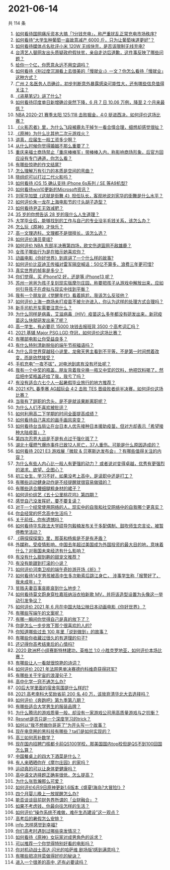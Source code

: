 # 2021-06-14

共 114 条

<!-- BEGIN -->
<!-- 最后更新时间 Mon Jun 14 2021 15:09:26 GMT+0800 (China Standard Time) -->

1. [如何看待国网痛斥资本大搞「1分钱充电」，称严重扰乱正常充电市场秩序?](https://www.zhihu.com/question/464766118)
2. [如何看待“大学生种葡萄一亩故意减产 6000
   斤，只为让葡萄味道更好”？](https://www.zhihu.com/question/464455061)
3. [如何看待媒体点名批评小米 120W 无线快充，是否该限制无线充电?](https://www.zhihu.com/question/464750035)
4. [台湾艺人替网友出头质疑政府假扶贫，亲自走访后道歉，这件事反映了哪些问题？](https://www.zhihu.com/question/464604915)
5. [给你一个亿，你愿意永远不用空调吗？](https://www.zhihu.com/question/461752259)
6. [如何看待《别过度沉溺看上去很美的「慢就业」》一文？你怎么看待「慢就业」这种方式？](https://www.zhihu.com/question/464448399)
7. [广州 2
   名医务人员确诊，初步判断意外暴露感染可能性大，还有哪些信息值得关注？](https://www.zhihu.com/question/464902327)
8. [《盗墓笔记》讲了什么?](https://www.zhihu.com/question/32090742)
9. [如何看待印度单日新增确诊突然下降，6 月 7 日 10.06 万例，降至 2
   个月来最低？](https://www.zhihu.com/question/464053148)
10. [NBA 2020-21 赛季太阳 125:118 击败掘金，4:0
    挺进西决，如何评价这场比赛？](https://www.zhihu.com/question/464894466)
11. [《火影忍者》里，为什么飞段被鹿丸干掉乍一看合情合理，细想却感觉很扯？](https://www.zhihu.com/question/459621987)
12. [《原神》为什么比其他二次元游戏火？](https://www.zhihu.com/question/463779591)
13. [讲真，应届生一般工资多少啊？](https://www.zhihu.com/question/58570383)
14. [从什么时候你觉得婚姻不那么重要了？](https://www.zhihu.com/question/454383382)
15. [重庆来福士商场禁止「重庆棒棒军」带棒棒入内，称影响商场形象，后官方回应设有专门通道，你怎么看？](https://www.zhihu.com/question/464277644)
16. [有哪些惊艳的作文结尾?](https://www.zhihu.com/question/369181074)
17. [怎么理解万有引力的本质是空间的弯曲？](https://www.zhihu.com/question/330796123)
18. [晓组织可以打过二代火影吗？](https://www.zhihu.com/question/462986796)
19. [如何看待 iOS 15 确认支持 iPhone 6s系列 / SE
    等A9机型?](https://www.zhihu.com/question/463795738)
20. [如何看待win10更新的Microsoft资讯？](https://www.zhihu.com/question/464120290)
21. [刘宪华加盟《这就是街舞
    4》担任队长，客观地说刘宪华的街舞是什么水平？](https://www.zhihu.com/question/464486529)
22. [如何评价朱一龙在上海电影节的寸头胡子造型？](https://www.zhihu.com/question/464613394)
23. [如何看待尹正无效减肥？](https://www.zhihu.com/question/464743137)
24. [35 岁的你想告诉 28 岁的我什么人生道理？](https://www.zhihu.com/question/345832687)
25. [大学毕业后，能够找到的工作与自己的专业没半毛钱关系，该怎么办？](https://www.zhihu.com/question/453483009)
26. [怎么玩《原神》才快乐？](https://www.zhihu.com/question/458800508)
27. [高一文理选科，文理都不是很擅长，该怎么选？](https://www.zhihu.com/question/463506260)
28. [如何评价演员童瑶?](https://www.zhihu.com/question/374564039)
29. [如何评价 NBA 东部半决赛第四场，欧文伤退篮网不敌雄鹿？](https://www.zhihu.com/question/464891369)
30. [女孩子哪些行为是在暗示她喜欢你？](https://www.zhihu.com/question/457449556)
31. [动画电影《你好世界》到底讲了一个什么样的故事?](https://www.zhihu.com/question/464262833)
32. [如何评价比亚迪王传福对雷军隔空喊话：50亿不算多，浪费三年更可惜?](https://www.zhihu.com/question/464298292)
33. [真实世界的帧率是多少？](https://www.zhihu.com/question/463432278)
34. [你们觉得，买 iPhone12 好，还是等 iPhone13
    呢？](https://www.zhihu.com/question/426253380)
35. [苏州一爸爸为孩子复刻现实版摩尔庄园，称要把孩子从游戏中解放出来，应如何引导孩子在虚拟与现实中找到平衡？](https://www.zhihu.com/question/464491170)
36. [我有一个朋友说《觉醒年代》看着尴尬，我该怎么反驳他？](https://www.zhihu.com/question/451585351)
37. [如何评价上海一商场未打疫苗不被允许进入，你认为这样的处理方式合理吗？](https://www.zhihu.com/question/463818396)
38. [新手司机开车需要注意什么？](https://www.zhihu.com/question/418373990)
39. [为什么同样是病毒，艾滋病毒（HIV）疫苗这么多年都没有研发出来，新冠疫苗这么快就研发出来了呢？](https://www.zhihu.com/question/464293186)
40. [高一学生，有必要花 15000 块钱去报班背 3500
    个高考词汇吗？](https://www.zhihu.com/question/460422473)
41. [2021 基辅 Major PSG.LGD
    夺冠，如何评价这场比赛？](https://www.zhihu.com/question/464892135)
42. [有哪部电影让你受益良多？](https://www.zhihu.com/question/303835412)
43. [有什么特别清新脱俗的端午节祝福语吗？](https://www.zhihu.com/question/281359595)
44. [为什么异世界穿越轻小说里，龙傲天男主看到不平等，不是第一时间想着改变，而是欣然接受？](https://www.zhihu.com/question/464353705)
45. [手机充电“一夜不拔”，对电池到底有没有坏处呢？](https://www.zhihu.com/question/351666337)
46. [我有一个中奖的瓶盖，朋友背着我兑换一瓶又中奖的饮料，他把饮料喝了，然后把中奖瓶盖还给了我，我亏了吗？](https://www.zhihu.com/question/459981000)
47. [有没有适合六七个人一起暑假毕业旅行的地方推荐？](https://www.zhihu.com/question/460217937)
48. [2021 KPL 春季赛 AG超玩会 4:2 击败 TES
    晋级败者组半决赛，如何评价这场比赛？](https://www.zhihu.com/question/464861706)
49. [当我有了辞职的念头，是不是就该果断离职呢？](https://www.zhihu.com/question/399873490)
50. [为什么人们不喜欢被批评？](https://www.zhihu.com/question/22987136)
51. [如何利用高二下学期的时间全面提高成绩？](https://www.zhihu.com/question/313416625)
52. [如何看待自己喜欢的画手画风突变？](https://www.zhihu.com/question/307511431)
53. [如何看待台当局让在台日本人优先接种日本援助疫苗，但对方却表示「希望接种大陆疫苗」？](https://www.zhihu.com/question/464492676)
54. [第四次忍界大战是不是有点过于强化斑了？](https://www.zhihu.com/question/463167494)
55. [湖北十堰燃气爆炸事件已致12人死亡，37人重伤。可能是什么原因造成的？](https://www.zhihu.com/question/464751425)
56. [如何看待 2021 E3 游戏展「微软 &
    贝塞斯达发布会」？有哪些值得关注的内容？](https://www.zhihu.com/question/464870968)
57. [为什么有些人内心比一般人有更强的动力？
    或者说对变得卓越，优秀有更强烈的渴求、欲望、企图心？](https://www.zhihu.com/question/19670723)
58. [初三女生，学习不好，如果没考上高中，是读职中还是打工？](https://www.zhihu.com/question/458989163)
59. [有哪些运动健身动作是不经提醒就很容易做错的？](https://www.zhihu.com/question/270921440)
60. [有哪些适合腰细腿粗身材的裙子？](https://www.zhihu.com/question/451854465)
61. [如何评价综艺《五十公里桃花坞》第四期？](https://www.zhihu.com/question/464676192)
62. [感觉自己没发挥好，要不要复读？](https://www.zhihu.com/question/464121867)
63. [对于一个经常使用网络的人，现实中的自我和社交网络中的自我哪个更真实？](https://www.zhihu.com/question/22669483)
64. [你会经常的怀念高中生活吗？](https://www.zhihu.com/question/430748904)
65. [关于前任，你有遗憾吗？](https://www.zhihu.com/question/458229866)
66. [如何看待华东政法大学硕导包毅楠发布关于多配偶制、鼓吹师生恋言论，被暂停教学活动？](https://www.zhihu.com/question/463918672)
67. [《萌探探探案》里，那英和杨紫是不是有矛盾？](https://www.zhihu.com/question/464554526)
68. [外媒称，受疫情影响，中国去年超过美国成为外国投资的最大目的地，意味着什么？对我国未来经济有什么影响？](https://www.zhihu.com/question/457880259)
69. [有没有什么甜到齁的甜宠文推荐 ?](https://www.zhihu.com/question/362988648)
70. [有没有能甜到打滚的小说？](https://www.zhihu.com/question/440275476)
71. [如何评价河南卫视的端午奇妙游开场《祈》?](https://www.zhihu.com/question/464708590)
72. [如何看待14岁男孩被高中生多次勒索后跳江身亡，
    涉事学生称「报警好了，我未成年」？](https://www.zhihu.com/question/464277122)
73. [贫贱夫妻百事哀能哀到什么地步？](https://www.zhihu.com/question/363473759)
74. [如何看待莫文蔚身穿杜嘉班纳浴衣拍新歌
    MV，并将该造型设置为头像这一举动引发争议？](https://www.zhihu.com/question/464608586)
75. [如何评价 2021 年 6
    月在中国大陆公映日本动画电影《你好世界》？](https://www.zhihu.com/question/462217412)
76. [有哪些写端午的文案呢？](https://www.zhihu.com/question/464227774)
77. [有哪一瞬间你觉得自己是真的放下了？](https://www.zhihu.com/question/462689698)
78. [你是怎么一步步放下那个很喜欢的人的?](https://www.zhihu.com/question/462214825)
79. [你知道哪些过去 100 年里「说到做到」的故事？](https://www.zhihu.com/question/464242642)
80. [有哪些你收藏过很久的有道理的句子?](https://www.zhihu.com/question/458504321)
81. [还记得你高考结束后的心情吗?](https://www.zhihu.com/question/464556915)
82. [2020 欧洲杯小组赛斯特林建功，英格兰 1:0
    小胜克罗地亚，如何评价本场比赛？](https://www.zhihu.com/question/464785707)
83. [有哪些让人一看就很惊艳的诗词？](https://www.zhihu.com/question/458249179)
84. [如何评价 2021 年法网男单决赛德约科维奇获得冠军?](https://www.zhihu.com/question/464882084)
85. [有哪些关于宇宙的浪漫句子？](https://www.zhihu.com/question/441262929)
86. [高中化学一窍不通怎么办?](https://www.zhihu.com/question/352785195)
87. [00后大学里面的宿舍氛围是什么样的?](https://www.zhihu.com/question/464374285)
88. [2021 高考南科大奖励省前 200 名 40
    万，该放弃清华北大去选择吗？](https://www.zhihu.com/question/464200988)
89. [如何评价《奔跑吧》第九季第八期？](https://www.zhihu.com/question/464526784)
90. [有哪些适合大学男生的服装品牌？](https://www.zhihu.com/question/282681681)
91. [为什么腾讯的游戏质量一般，却没有一家游戏公司用高质量游戏与之抗衡？](https://www.zhihu.com/question/437231835)
92. [Resnet是否只是一个深度学习的trick？](https://www.zhihu.com/question/459892388)
93. [如何以“我不想做你哥哥了”为开头写一个故事？](https://www.zhihu.com/question/450075897)
94. [现在电竞圈的黑科技有哪些？ta们是如何实现的？](https://www.zhihu.com/question/464083941)
95. [高三如何恶补数学？](https://www.zhihu.com/question/27285776)
96. [现在国内招聘门槛都卡前QS100学校，那美国国内top校但是QS不到100回国怎么算？](https://www.zhihu.com/question/463057342)
97. [中国餐桌上的四大下酒菜是什么？](https://www.zhihu.com/question/462205949)
98. [有人来晒晒你在《摩尔庄园》的家吗？](https://www.zhihu.com/question/463512086)
99. [运动真的可以让身体更健康吗？](https://www.zhihu.com/question/453841541)
100. [高中语文选择题正确率很低，怎么提高？](https://www.zhihu.com/question/268757871)
101. [为什么张哲瀚那么可爱？](https://www.zhihu.com/question/457147181)
102. [如何评价6月9日原神更新1.6版本《盛夏!海岛?大冒险!》?](https://www.zhihu.com/question/464000878)
103. [四个月婴儿晚上一放就醒怎么办?](https://www.zhihu.com/question/434473712)
104. [能否谈谈目前财务界所谓的「业财融合」？](https://www.zhihu.com/question/276174221)
105. [如果不考虑钱，你最向往怎样的生活？](https://www.zhihu.com/question/463878603)
106. [如何评价“操作系统不难做，难在生态建设”这一观点？](https://www.zhihu.com/question/464418369)
107. [高考后的暑假怎么安排？](https://www.zhihu.com/question/398637488)
108. [infp 怎样感觉到幸福?](https://www.zhihu.com/question/462853839)
109. [你们高考时遇到过哪些突发情况？](https://www.zhihu.com/question/284637836)
110. [如何看待《原神》女玩家对成男角色的诉求？](https://www.zhihu.com/question/464253913)
111. [可以推荐一个你觉得特别好看的电影吗？](https://www.zhihu.com/question/460500917)
112. [你对机动战士高达 闪光的哈萨维 剧场版1感到满意吗？](https://www.zhihu.com/question/464485964)
113. [有哪些把凉拌菜做得好吃的秘诀？](https://www.zhihu.com/question/327948969)
114. [进入一个很差的高中, 还有必要读吗？](https://www.zhihu.com/question/463427251)

<!-- END -->
